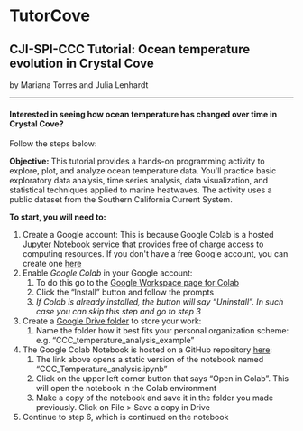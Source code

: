 # TutorCove

## CJI-SPI-CCC Tutorial: Ocean temperature evolution in Crystal Cove
by Mariana Torres and Julia Lenhardt

---
#### **Interested in seeing how ocean temperature has changed over time in Crystal Cove?**

Follow the steps below:

**Objective:** This tutorial provides a hands-on programming activity to explore, plot, and analyze ocean temperature data. You'll practice basic exploratory data analysis, time series analysis, data visualization, and statistical techniques applied to marine heatwaves. The activity uses a public dataset from the Southern California Current System.

**To start, you will need to:**

1. Create a Google account: This is because Google Colab is a hosted [Jupyter Notebook](https://jupyter-notebook-beginner-guide.readthedocs.io/en/latest/what_is_jupyter.html) service that provides free of charge access to computing resources. If you don't have a free Google account, you can create one [here](https://www.google.com/account/about/)
2. Enable *Google Colab* in your Google account:
	1. To do this go to the [Google Workspace page for Colab](https://workspace.google.com/marketplace/app/colaboratory/1014160490159)
	2. Click the “Install” button and follow the prompts
	3. *If Colab is already installed, the button will say “Uninstall”. In such case you can skip this step and go to step 3*
3. Create a [Google Drive folder](https://drive.google.com/drive/my-drive) to store your work:
	1. Name the folder how it best fits your personal organization scheme: e.g. “CCC_temperature_analysis_example”
4. The Google Colab Notebook is hosted on a GitHub repository [here](https://github.com/marianatorres4/TutorCove/blob/main/CCC_Temperature_analysis.ipynb):
	1. The link above opens a static version of the notebook named “CCC_Temperature_analysis.ipynb”
	2. Click on the upper left corner button that says “Open in Colab”. This will open the notebook in the Colab environment
	3. Make a copy of the notebook and save it in the folder you made previously. Click on File > Save a copy in Drive
5. Continue to step 6, which is continued on the notebook
